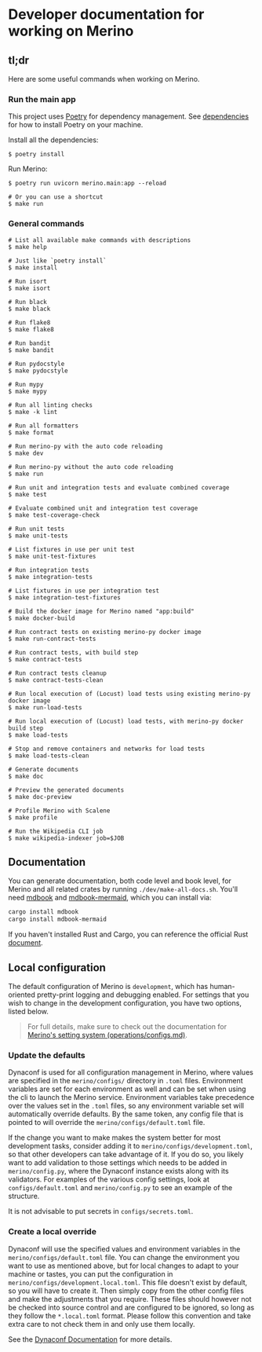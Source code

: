 # Developer documentation for working on Merino

## tl;dr

Here are some useful commands when working on Merino.

### Run the main app

This project uses [Poetry][1] for dependency management.
See [dependencies](./dependencies.md) for how to install Poetry on your machine.

Install all the dependencies:

```
$ poetry install
```

Run Merino:

```
$ poetry run uvicorn merino.main:app --reload

# Or you can use a shortcut
$ make run
```

### General commands
```shell
# List all available make commands with descriptions
$ make help

# Just like `poetry install`
$ make install

# Run isort
$ make isort

# Run black
$ make black

# Run flake8
$ make flake8

# Run bandit
$ make bandit

# Run pydocstyle
$ make pydocstyle

# Run mypy
$ make mypy

# Run all linting checks
$ make -k lint

# Run all formatters
$ make format

# Run merino-py with the auto code reloading
$ make dev

# Run merino-py without the auto code reloading
$ make run

# Run unit and integration tests and evaluate combined coverage
$ make test

# Evaluate combined unit and integration test coverage
$ make test-coverage-check

# Run unit tests
$ make unit-tests

# List fixtures in use per unit test
$ make unit-test-fixtures

# Run integration tests
$ make integration-tests

# List fixtures in use per integration test
$ make integration-test-fixtures

# Build the docker image for Merino named "app:build"
$ make docker-build

# Run contract tests on existing merino-py docker image
$ make run-contract-tests

# Run contract tests, with build step
$ make contract-tests

# Run contract tests cleanup
$ make contract-tests-clean

# Run local execution of (Locust) load tests using existing merino-py docker image
$ make run-load-tests

# Run local execution of (Locust) load tests, with merino-py docker build step
$ make load-tests

# Stop and remove containers and networks for load tests
$ make load-tests-clean

# Generate documents
$ make doc

# Preview the generated documents
$ make doc-preview

# Profile Merino with Scalene
$ make profile

# Run the Wikipedia CLI job
$ make wikipedia-indexer job=$JOB
```

## Documentation

You can generate documentation, both code level and book level, for Merino and
all related crates by running `./dev/make-all-docs.sh`. You'll need [mdbook][]
and [mdbook-mermaid][], which you can install via:

```sh
cargo install mdbook
cargo install mdbook-mermaid
```

If you haven't installed Rust and Cargo, you can reference the official Rust
[document][].

[mdbook]: https://rust-lang.github.io/mdBook/
[mdbook-mermaid]: https://github.com/badboy/mdbook-mermaid
[document]: https://doc.rust-lang.org/cargo/getting-started/installation.html

## Local configuration

The default configuration of Merino is `development`, which has human-oriented
pretty-print logging and debugging enabled. For settings that you wish to change in the
development configuration, you have two options, listed below.

> For full details, make sure to check out the documentation for
> [Merino's setting system (operations/configs.md)](../operations/configs.md).

### Update the defaults

Dynaconf is used for all configuration management in Merino, where
values are specified in the `merino/configs/` directory in `.toml` files. Environment variables
are set for each environment as well and can be set when using the cli to launch the
Merino service.
Environment variables take precedence over the values set in the `.toml` files, so
any environment variable set will automatically override defaults. By the same token,
any config file that is pointed to will override the `merino/configs/default.toml` file.

If the change you want to make makes the system better for most development
tasks, consider adding it to `merino/configs/development.toml`, so that other developers
can take advantage of it. If you do so, you likely want to add validation to those settings
which needs to be added in `merino/config.py`, where the Dynaconf instance exists along
with its validators. For examples of the various config settings, look at `configs/default.toml`
and `merino/config.py` to see an example of the structure.

It is not advisable to put secrets in `configs/secrets.toml`.

### Create a local override

Dynaconf will use the specified values and environment variables in the
`merino/configs/default.toml` file. You can change the environment you
want to use as mentioned above, but for local changes to adapt to your
machine or tastes, you can put the configuration in `merino/configs/development.local.toml`.
This file doesn't exist by default, so you will have to create it.
Then simply copy from the other config files and make the adjustments
that you require. These files should however not be checked into source
control and are configured to be ignored, so long as they follow the `*.local.toml`
format. Please follow this convention and take extra care to not check them in
and only use them locally.

See the [Dynaconf Documentation](https://www.dynaconf.com/) for more details.

[1]: https://python-poetry.org/
